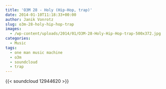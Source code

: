 ```yaml
---
title: 'O3M 28 - Holy (Hip-Hop, trap)'
date: 2014-01-10T11:18:33+00:00
author: Janik Vonrotz
slug: o3m-28-holy-hip-hop-trap
images:
  - /wp-content/uploads/2014/01/O3M-28-Holy-Hip-Hop-trap-500x372.jpg
categories:
  - Music
tags:
  - one man music machine
  - o3m
  - soundcloud
  - trap
---
```

{{< soundcloud 12944620 >}}